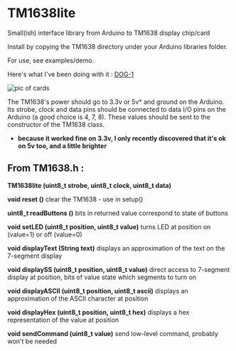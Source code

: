 # TM1638lite
Small(ish) interface library from Arduino to TM1638 display chip/card

Install by copying the TM1638 directory under your Arduino libraries folder.

For use, see examples/demo.

Here's what I've been doing with it : [DOG-1](https://github.com/danja/dog)

![pic of cards](https://github.com/danja/TM1638lite/blob/master/pic.jpg?raw=true)

The TM1638's power should go to 3.3v or 5v* and ground on the Arduino. Its strobe, clock and data pins should be connected to data I/O pins on the Arduino (a good choice is 4, 7, 8). These values should be sent to the constructor of the TM1638 class.

* **because it worked fine on 3.3v, I only recently discovered that it's ok on 5v too, and a little brighter**

## From TM1638.h :

**TM1638lite (uint8_t strobe, uint8_t clock, uint8_t data)**

**void 	reset ()**
 	clear the TM1638 - use in setup()

**uint8_t 	readButtons ()**
 	bits in returned value correspond to state of buttons

**void 	setLED (uint8_t position, uint8_t value)**
 	turns LED at position on (value=1) or off (value=0)

**void 	displayText (String text)**
 	displays an approximation of the text on the 7-segment display

**void 	displaySS (uint8_t position, uint8_t value)**
 	direct access to 7-segment display at position, bits of value state which segments to turn on

**void 	displayASCII (uint8_t position, uint8_t ascii)**
 	displays an approximation of the ASCII character at position

**void 	displayHex (uint8_t position, uint8_t hex)**
 	displays a hex representation of the value at position

**void 	sendCommand (uint8_t value)**
   	send low-level command, probably won't be needed
